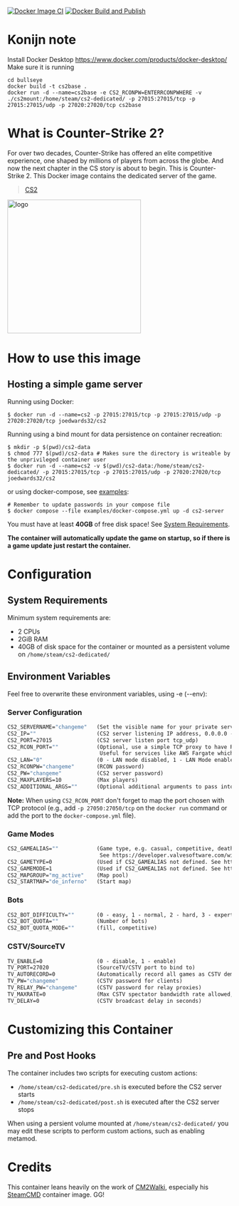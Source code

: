 [![Docker Image CI](https://github.com/joedwards32/CS2/actions/workflows/docker-image.yml/badge.svg?branch=main)](https://github.com/joedwards32/CS2/actions/workflows/docker-image.yml) [![Docker Build and Publish](https://github.com/joedwards32/CS2/actions/workflows/docker-publish.yml/badge.svg)](https://github.com/joedwards32/CS2/actions/workflows/docker-publish.yml)

# Konijn note #

Install Docker Desktop https://www.docker.com/products/docker-desktop/
Make sure it is running
```
cd bullseye
docker build -t cs2base .
docker run -d --name=cs2base -e CS2_RCONPW=ENTERRCONPWHERE -v ./cs2mount:/home/steam/cs2-dedicated/ -p 27015:27015/tcp -p 27015:27015/udp -p 27020:27020/tcp cs2base
```

# What is Counter-Strike 2?
For over two decades, Counter-Strike has offered an elite competitive experience, one shaped by millions of players from across the globe. And now the next chapter in the CS story is about to begin. This is Counter-Strike 2. 
This Docker image contains the dedicated server of the game.

>  [CS2](https://store.steampowered.com/app/730/CounterStrike_2/)

<img src="https://cdn.cloudflare.steamstatic.com/steam/apps/730/header.jpg?t=1696011820" alt="logo" width="300"/></img>

# How to use this image
## Hosting a simple game server

Running using Docker:
```console
$ docker run -d --name=cs2 -p 27015:27015/tcp -p 27015:27015/udp -p 27020:27020/tcp joedwards32/cs2
```

Running using a bind mount for data persistence on container recreation:
```console
$ mkdir -p $(pwd)/cs2-data
$ chmod 777 $(pwd)/cs2-data # Makes sure the directory is writeable by the unprivileged container user
$ docker run -d --name=cs2 -v $(pwd)/cs2-data:/home/steam/cs2-dedicated/ -p 27015:27015/tcp -p 27015:27015/udp -p 27020:27020/tcp joedwards32/cs2
```

or using docker-compose, see [examples](https://github.com/joedwards32/CS2/blob/main/examples/docker-compose.yml):
```console
# Remember to update passwords in your compose file
$ docker compose --file examples/docker-compose.yml up -d cs2-server
```

You must have at least **40GB** of free disk space! See [System Requirements](./#system-requirements).

**The container will automatically update the game on startup, so if there is a game update just restart the container.**

# Configuration

## System Requirements

Minimum system requirements are:

* 2 CPUs
* 2GiB RAM
* 40GB of disk space for the container or mounted as a persistent volume on `/home/steam/cs2-dedicated/`

## Environment Variables
Feel free to overwrite these environment variables, using -e (--env): 

### Server Configuration

```dockerfile
CS2_SERVERNAME="changeme"   (Set the visible name for your private server)
CS2_IP=""                   (CS2 server listening IP address, 0.0.0.0 - all IP addresses on the local machine, empty - IP identified automatically)
CS2_PORT=27015              (CS2 server listen port tcp_udp)
CS2_RCON_PORT=""            (Optional, use a simple TCP proxy to have RCON listen on an alternative port.
                             Useful for services like AWS Fargate which do not support mixed protocol ports.)
CS2_LAN="0"                 (0 - LAN mode disabled, 1 - LAN Mode enabled)
CS2_RCONPW="changeme"       (RCON password)
CS2_PW="changeme"           (CS2 server password)
CS2_MAXPLAYERS=10           (Max players)
CS2_ADDITIONAL_ARGS=""      (Optional additional arguments to pass into cs2)
```

**Note:** When using `CS2_RCON_PORT` don't forget to map the port chosen with TCP protocol (e.g., add `-p 27050:27050/tcp` on the `docker run` command or add the port to the `docker-compose.yml` file).

### Game Modes

```dockerfile
CS2_GAMEALIAS=""            (Game type, e.g. casual, competitive, deathmatch.
                             See https://developer.valvesoftware.com/wiki/Counter-Strike_2/Dedicated_Servers)
CS2_GAMETYPE=0              (Used if CS2_GAMEALIAS not defined. See https://developer.valvesoftware.com/wiki/Counter-Strike_2/Dedicated_Servers)
CS2_GAMEMODE=1              (Used if CS2_GAMEALIAS not defined. See https://developer.valvesoftware.com/wiki/Counter-Strike_2/Dedicated_Servers)
CS2_MAPGROUP="mg_active"    (Map pool)
CS2_STARTMAP="de_inferno"   (Start map)
```

### Bots

```dockerfile
CS2_BOT_DIFFICULTY=""       (0 - easy, 1 - normal, 2 - hard, 3 - expert)
CS2_BOT_QUOTA=""            (Number of bots)
CS2_BOT_QUOTA_MODE=""       (fill, competitive)
```

### CSTV/SourceTV

```dockerfile
TV_ENABLE=0                 (0 - disable, 1 - enable)
TV_PORT=27020               (SourceTV/CSTV port to bind to)
TV_AUTORECORD=0             (Automatically record all games as CSTV demos: 0=off, 1=on)
TV_PW="changeme"            (CSTV password for clients)
TV_RELAY_PW="changeme"      (CSTV password for relay proxies)
TV_MAXRATE=0                (Max CSTV spectator bandwidth rate allowed, 0 == unlimited)
TV_DELAY=0                  (CSTV broadcast delay in seconds)
```

# Customizing this Container

## Pre and Post Hooks

The container includes two scripts for executing custom actions:

* `/home/steam/cs2-dedicated/pre.sh` is executed before the CS2 server starts
* `/home/steam/cs2-dedicated/post.sh` is executed after the CS2 server stops

When using a persient volume mounted at `/home/steam/cs2-dedicated/` you may edit these scripts to perform custom actions, such as enabling metamod.

# Credits

This container leans heavily on the work of [CM2Walki](https://github.com/CM2Walki/), especially his [SteamCMD](https://github.com/CM2Walki/steamcmd) container image. GG!
